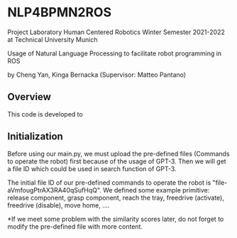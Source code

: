 # NLP4BPMN2ROS
Project Laboratory Human Centered Robotics Winter Semester 2021-2022 at Technical University Munich

Usage of Natural Language Processing to facilitate robot programming in ROS

by Cheng Yan, Kinga Bernacka (Supervisor: Matteo Pantano)



## Overview

This code is developed to



## Initialization

Before using our main.py, we must upload the pre-defined files (Commands to operate the robot) first because of the usage of GPT-3. Then we will get a file ID which could be used in search function of GPT-3. 

The initial file ID of our pre-defined commands to operate the robot is "file-aVmfougPtrAX3RA40qSufHqQ". We defined some example primitive: release component, grasp component, reach the tray, freedrive (activate), freedrive (disable), move home, ....

*If we meet some problem with the similarity scores later, do not forget to modify the pre-defined file with more content. 
